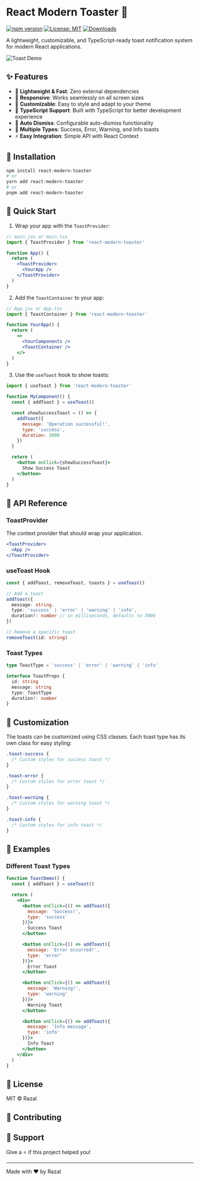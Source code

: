 # React Modern Toaster 🔔

[![npm version](https://img.shields.io/npm/v/react-modern-toaster)](https://www.npmjs.com/package/react-modern-toaster)
[![License: MIT](https://img.shields.io/badge/License-MIT-yellow.svg)](https://opensource.org/licenses/MIT)
[![Downloads](https://img.shields.io/npm/dt/react-modern-toaster.svg)](https://www.npmjs.com/package/react-modern-toaster)

A lightweight, customizable, and TypeScript-ready toast notification system for modern React applications.

![Toast Demo](https://via.placeholder.com/600x200.png?text=Toast+Demo)

## ✨ Features

- 🚀 **Lightweight & Fast**: Zero external dependencies
- 📱 **Responsive**: Works seamlessly on all screen sizes
- 🎨 **Customizable**: Easy to style and adapt to your theme
- 💪 **TypeScript Support**: Built with TypeScript for better development experience
- 🔄 **Auto Dismiss**: Configurable auto-dismiss functionality
- 🎯 **Multiple Types**: Success, Error, Warning, and Info toasts
- ⚡ **Easy Integration**: Simple API with React Context

## 🔧 Installation

```bash
npm install react-modern-toaster
# or
yarn add react-modern-toaster
# or
pnpm add react-modern-toaster
```

## 🚀 Quick Start

1. Wrap your app with the `ToastProvider`:

```jsx
// main.jsx or main.tsx
import { ToastProvider } from 'react-modern-toaster'

function App() {
  return (
    <ToastProvider>
      <YourApp />
    </ToastProvider>
  )
}
```

2. Add the `ToastContainer` to your app:

```jsx
// App.jsx or App.tsx
import { ToastContainer } from 'react-modern-toaster'

function YourApp() {
  return (
    <>
      <YourComponents />
      <ToastContainer />
    </>
  )
}
```

3. Use the `useToast` hook to show toasts:

```jsx
import { useToast } from 'react-modern-toaster'

function MyComponent() {
  const { addToast } = useToast()

  const showSuccessToast = () => {
    addToast({
      message: 'Operation successful!',
      type: 'success',
      duration: 3000
    })
  }

  return (
    <button onClick={showSuccessToast}>
      Show Success Toast
    </button>
  )
}
```

## 📖 API Reference

### ToastProvider

The context provider that should wrap your application.

```jsx
<ToastProvider>
  <App />
</ToastProvider>
```

### useToast Hook

```typescript
const { addToast, removeToast, toasts } = useToast()

// Add a toast
addToast({
  message: string,
  type: 'success' | 'error' | 'warning' | 'info',
  duration?: number // in milliseconds, defaults to 3000
})

// Remove a specific toast
removeToast(id: string)
```

### Toast Types

```typescript
type ToastType = 'success' | 'error' | 'warning' | 'info'

interface ToastProps {
  id: string
  message: string
  type: ToastType
  duration?: number
}
```

## 🎨 Customization

The toasts can be customized using CSS classes. Each toast type has its own class for easy styling:

```css
.toast-success {
  /* Custom styles for success toast */
}

.toast-error {
  /* Custom styles for error toast */
}

.toast-warning {
  /* Custom styles for warning toast */
}

.toast-info {
  /* Custom styles for info toast */
}
```

## 🌟 Examples

### Different Toast Types

```jsx
function ToastDemo() {
  const { addToast } = useToast()

  return (
    <div>
      <button onClick={() => addToast({ 
        message: 'Success!', 
        type: 'success' 
      })}>
        Success Toast
      </button>

      <button onClick={() => addToast({ 
        message: 'Error occurred!', 
        type: 'error' 
      })}>
        Error Toast
      </button>

      <button onClick={() => addToast({ 
        message: 'Warning!', 
        type: 'warning' 
      })}>
        Warning Toast
      </button>

      <button onClick={() => addToast({ 
        message: 'Info message', 
        type: 'info' 
      })}>
        Info Toast
      </button>
    </div>
  )
}
```

## 📝 License

MIT © Razal

## 🤝 Contributing



## 💖 Support

Give a ⭐️ if this project helped you!

---

Made with ❤️ by Razal
